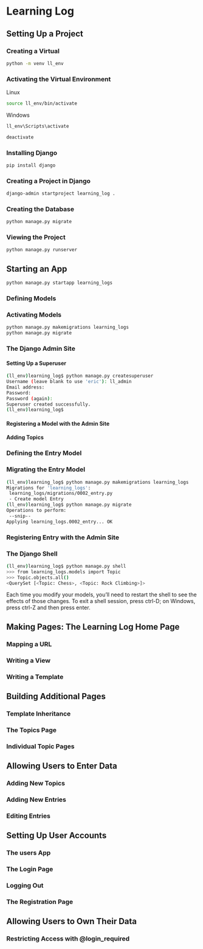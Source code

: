 # Learning Log

## Setting Up a Project

### Creating a Virtual

```bash
python -m venv ll_env
```

### Activating the Virtual Environment

Linux

```bash
source ll_env/bin/activate
```

Windows

```bash
ll_env\Scripts\activate
```

```bash
deactivate
```

### Installing Django

```bash
pip install django
```

### Creating a Project in Django

```bash
django-admin startproject learning_log .
 ```

### Creating the Database

```bash
python manage.py migrate
```

### Viewing the Project

```bash
python manage.py runserver
```

## Starting an App

```bash
python manage.py startapp learning_logs
```

### Defining Models

### Activating Models

```bash
python manage.py makemigrations learning_logs
python manage.py migrate
```

### The Django Admin Site

#### Setting Up a Superuser

```bash
(ll_env)learning_log$ python manage.py createsuperuser
Username (leave blank to use 'eric'): ll_admin
Email address:
Password:
Password (again):
Superuser created successfully.
(ll_env)learning_log$
```

#### Registering a Model with the Admin Site

#### Adding Topics

### Defining the Entry Model

### Migrating the Entry Model

```bash
(ll_env)learning_log$ python manage.py makemigrations learning_logs
Migrations for 'learning_logs':
 learning_logs/migrations/0002_entry.py
 - Create model Entry
(ll_env)learning_log$ python manage.py migrate
Operations to perform:
 --snip--
Applying learning_logs.0002_entry... OK
```

### Registering Entry with the Admin Site

### The Django Shell

```bash
(ll_env)learning_log$ python manage.py shell
>>> from learning_logs.models import Topic
>>> Topic.objects.all()
<QuerySet [<Topic: Chess>, <Topic: Rock Climbing>]>
```

Each time you modify your models, you’ll need to restart the shell to see the effects of
those changes. To exit a shell session, press ctrl-D; on Windows, press ctrl-Z and
then press enter.

## Making Pages: The Learning Log Home Page

### Mapping a URL

### Writing a View

### Writing a Template

## Building Additional Pages

### Template Inheritance

### The Topics Page

### Individual Topic Pages

## Allowing Users to Enter Data

### Adding New Topics

### Adding New Entries

### Editing Entries

## Setting Up User Accounts

### The users App

### The Login Page

### Logging Out

### The Registration Page

## Allowing Users to Own Their Data

### Restricting Access with @login_required
